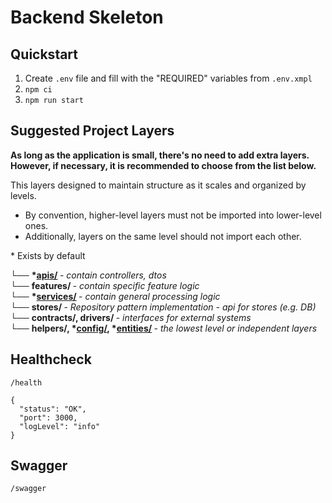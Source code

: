 # Backend Skeleton

## Quickstart
1. Create `.env` file and fill with the "REQUIRED" variables from `.env.xmpl`
2. `npm ci`
3. `npm run start`

## Suggested Project Layers
<b> As long as the application is small, there's no need to add extra layers.</b></br>
<b> However, if necessary, it is recommended to choose from the list below. </b>

This layers designed to maintain structure as it scales and organized by levels.  
* By convention, higher-level layers must not be imported into lower-level ones.  
* Additionally, layers on the same level should not import each other.

\*  Exists by default

└── <b> *[apis/](src/apis/README.md) </b> - <i> contain controllers, dtos </i>  
└── <b> features/ </b> - <i> contain specific feature logic </i>  
└── <b> *[services/](src/services/README.md) </b> - <i> contain general processing logic </i>  
└── <b> stores/ </b> - <i> Repository pattern implementation - api for stores (e.g. DB) </i>  
└── <b> contracts/, drivers/ </b> - <i> interfaces for external systems </i>  
└── <b> helpers/, *[config/](src/config/README.md), *[entities/](src/entities/README.md) </b> - <i> the lowest level or independent layers </i>

## Healthcheck
`/health`
```
{
  "status": "OK",
  "port": 3000,
  "logLevel": "info"
}
```

## Swagger
`/swagger`